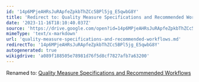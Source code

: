 ```yaml
---
id: '14p6MPjeAHRsJuRApfeZpkbThZCc5BPl5jg_E5qwbG8Y'
title: 'Redirect to: Quality Measure Specifications and Recommended Workflows'
date: '2023-11-16T18:10:40.037Z'
source: 'https://drive.google.com/open?id=14p6MPjeAHRsJuRApfeZpkbThZCc5BPl5jg_E5qwbG8Y'
mimeType: 'text/x-markdown'
url: 'quality-measure-specifications-and-recommended-workflows.md'
redirectTo: '14p6MPjeAHRsJuRApfeZpkbThZCc5BPl5jg_E5qwbG8Y'
autogenerated: true
wikigdrive: 'a089f188505e78981d76f5d8cf7827afb7a63200'
---
```

Renamed to: [Quality Measure Specifications and Recommended Workflows](quality-measure-specifications-and-recommended-workflows.md)
